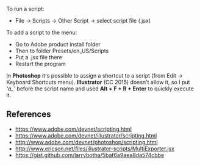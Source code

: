 
To run a script:

- File -> Scripts -> Other Script -> select script file (.jsx)

To add a script to the menu:

- Go to Adobe product install folder
- Then to folder Presets/en_US/Scripts
- Put a .jsx file there
- Restart the program

In **Photoshop** it's possible to assign a shortcut to a script (from Edit -> Keyboard Shortcuts menu).
**Illustrator** (CC 2015) doesn't allow it, so I put *'a_'* before the script name and used **Alt + F + R + Enter** to quickly execute it. 

## References

- https://www.adobe.com/devnet/scripting.html
- https://www.adobe.com/devnet/illustrator/scripting.html
- http://www.adobe.com/devnet/photoshop/scripting.html
- http://www.ericson.net/files/illustrator-scripts/MultiExporter.jsx
- https://gist.github.com/larrybotha/5baf6a9aea8da574cbbe
